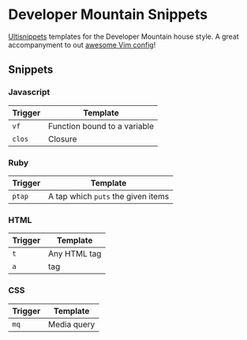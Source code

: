 Developer Mountain Snippets
===========================

[Ultisnippets](https://github.com/SirVer/ultisnips) templates for the Developer Mountain house style.
A great accompanyment to out [awesome Vim config](https://github.com/AdamWhittingham/vim-config)!

## Snippets

### Javascript
Trigger              | Template
---------------------|-----------------------------------------
  `vf`               | Function bound to a variable
  `clos`             | Closure

### Ruby
Trigger              | Template
---------------------|-----------------------------------------
  `ptap`             | A tap which `puts` the given items

### HTML
Trigger              | Template
---------------------|-----------------------------------------
  `t`                | Any HTML tag
  `a`                | <a> tag

### CSS
Trigger              | Template
---------------------|-----------------------------------------
  `mq`               | Media query
